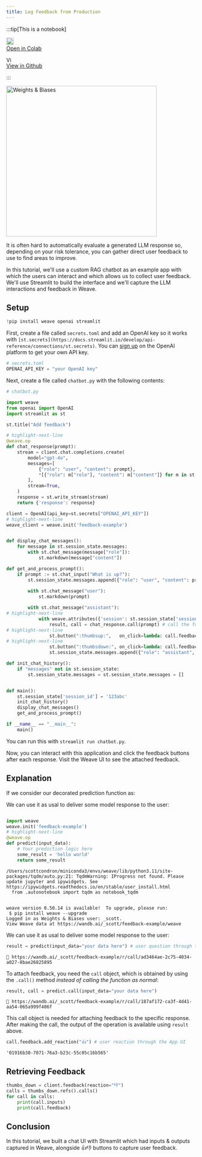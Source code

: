 ```yaml
---
title: Log Feedback from Production
---
```



:::tip[This is a notebook]

<a href="https://colab.research.google.com/github/wandb/weave/blob/master/docs/./notebooks/feedback_prod.ipynb" target="_blank" rel="noopener noreferrer" class="navbar__item navbar__link button button--secondary button--med margin-right--sm notebook-cta-button"><div><img src="https://upload.wikimedia.org/wikipedia/commons/archive/d/d0/20221103151430%21Google_Colaboratory_SVG_Logo.svg" alt="Open In Colab" height="20px" /><div>Open in Colab</div></div></a>

<a href="https://github.com/wandb/weave/blob/master/docs/./notebooks/feedback_prod.ipynb" target="_blank" rel="noopener noreferrer" class="navbar__item navbar__link button button--secondary button--med margin-right--sm notebook-cta-button"><div><img src="https://upload.wikimedia.org/wikipedia/commons/9/91/Octicons-mark-github.svg" alt="View in Github" height="15px" /><div>View in Github</div></div></a>

:::



<img src="http://wandb.me/logo-im-png" width="400" alt="Weights & Biases" />
<!--- @wandbcode{feedback-colab} -->


It is often hard to automatically evaluate a generated LLM response so, depending on your risk tolerance, you can gather direct user feedback to use to find areas to improve.

In this tutorial, we'll use a custom RAG chatbot as an example app with which the users can interact and which allows us to collect user feedback.
We'll use Streamlit to build the interface and we'll capture the LLM interactions and feedback in Weave.

## Setup


```python
!pip install weave openai streamlit
```

First, create a file called `secrets.toml` and add an OpenAI key so it works with `[st.secrets](https://docs.streamlit.io/develop/api-reference/connections/st.secrets)`. You can [sign up](https://platform.openai.com/signup) on the OpenAI platform to get your own API key. 


```python
# secrets.toml
OPENAI_API_KEY = "your OpenAI key"
```

Next, create a file called `chatbot.py` with the following contents:


```python
# chatbot.py

import weave
from openai import OpenAI
import streamlit as st

st.title("Add feedback")

# highlight-next-line
@weave.op
def chat_response(prompt):
    stream = client.chat.completions.create(
        model="gpt-4o",
        messages=[
            {"role": "user", "content": prompt},
            *[{"role": m["role"], "content": m["content"]} for m in st.session_state.messages]
        ],
        stream=True,
    )
    response = st.write_stream(stream)
    return {'response': response}

client = OpenAI(api_key=st.secrets["OPENAI_API_KEY"])
# highlight-next-line
weave_client = weave.init('feedback-example')


def display_chat_messages():
    for message in st.session_state.messages:
        with st.chat_message(message["role"]):
            st.markdown(message["content"])

def get_and_process_prompt():
    if prompt := st.chat_input("What is up?"):
        st.session_state.messages.append({"role": "user", "content": prompt})
    
        with st.chat_message("user"):
            st.markdown(prompt)

        with st.chat_message("assistant"):
# highlight-next-line            
            with weave.attributes({'session': st.session_state['session_id']}):
                result, call = chat_response.call(prompt) # call the function with `.call`, this returns a tuple with a new Call object
# highlight-next-line
                st.button(":thumbsup:",   on_click=lambda: call.feedback.add_reaction("👍"), key='up')
# highlight-next-line
                st.button(":thumbsdown:", on_click=lambda: call.feedback.add_reaction("👎"), key='down')
                st.session_state.messages.append({"role": "assistant", "content": result['response']})

def init_chat_history():
    if "messages" not in st.session_state:
        st.session_state.messages = st.session_state.messages = []


def main():
    st.session_state['session_id'] = '123abc'
    init_chat_history()
    display_chat_messages()
    get_and_process_prompt()

if __name__ == "__main__":
    main()
```

You can run this with `streamlit run chatbot.py`.

Now, you can interact with this application and click the feedback buttons after each response. 
Visit the Weave UI to see the attached feedback.

## Explanation

If we consider our decorated prediction function as:

We can use it as usal to deliver some model response to the user:



```python

import weave
weave.init('feedback-example')
# highlight-next-line
@weave.op
def predict(input_data):
    # Your prediction logic here
    some_result = 'hello world'
    return some_result
```

    /Users/scottcondron/miniconda3/envs/weave/lib/python3.11/site-packages/tqdm/auto.py:21: TqdmWarning: IProgress not found. Please update jupyter and ipywidgets. See https://ipywidgets.readthedocs.io/en/stable/user_install.html
      from .autonotebook import tqdm as notebook_tqdm


    weave version 0.50.14 is available!  To upgrade, please run:
     $ pip install weave --upgrade
    Logged in as Weights & Biases user: _scott.
    View Weave data at https://wandb.ai/_scott/feedback-example/weave


We can use it as usal to deliver some model response to the user:


```python
result = predict(input_data="your data here") # user question through the App UI
```

    🍩 https://wandb.ai/_scott/feedback-example/r/call/ad3464ae-2c75-4034-a027-8bae26825895


To attach feedback, you need the `call` object, which is obtained by using the `.call()` method *instead of calling the function as normal*:


```python
result, call = predict.call(input_data="your data here")
```

    🍩 https://wandb.ai/_scott/feedback-example/r/call/187af172-ca3f-4d41-aa54-065a999f406f


This call object is needed for attaching feedback to the specific response.
After making the call, the output of the operation is available using `result` above.


```python
call.feedback.add_reaction("👍") # user reaction through the App UI
```




    '01916b30-7071-76a3-b23c-55c05c16b565'



## Retrieving Feedback 


```python
thumbs_down = client.feedback(reaction="👎")
calls = thumbs_down.refs().calls()
for call in calls:
    print(call.inputs)
    print(call.feedback)
```

## Conclusion

In this tutorial, we built a chat UI with Streamlit which had inputs & outputs captured in Weave, alongside 👍👎 buttons to capture user feedback.

